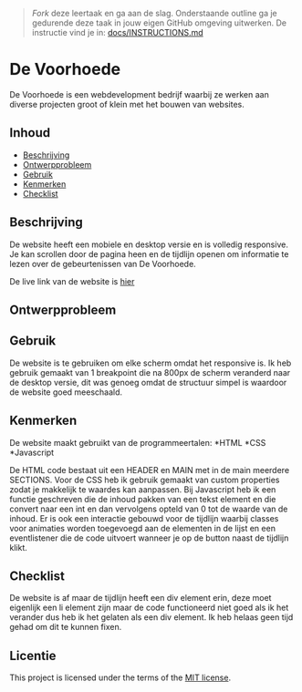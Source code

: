 > _Fork_ deze leertaak en ga aan de slag. Onderstaande outline ga je gedurende deze taak in jouw eigen GitHub omgeving uitwerken. De instructie vind je in: [docs/INSTRUCTIONS.md](docs/INSTRUCTIONS.md)

# De Voorhoede
<!-- Geef je project een titel en schrijf in één zin wat het is -->
De Voorhoede is een webdevelopment bedrijf waarbij ze werken aan diverse
projecten groot of klein met het bouwen van websites.

## Inhoud
* [Beschrijving](#beschrijving)
* [Ontwerpprobleem](#ontwerpprobleem)
* [Gebruik](#gebruik)
* [Kenmerken](#kenmerken)
* [Checklist](#checklist)

## Beschrijving
<!-- In de Beschrijving staat hoe je project er uit ziet, hoe het werkt en wat je er mee kan. -->
<!-- Voeg een mooie poster visual toe 📸 -->
<!-- Voeg een link toe naar Github Pages 🌐-->
De website heeft een mobiele en desktop versie en is volledig responsive.
Je kan scrollen door de pagina heen en de tijdlijn openen om informatie te lezen over de gebeurtenissen van De Voorhoede.

De live link van de website is [hier](https://mossati.github.io/the-startup-responsive-interactieve-website/index.html)

## Ontwerpprobleem


## Gebruik
De website is te gebruiken om elke scherm omdat het responsive is.
Ik heb gebruik gemaakt van 1 breakpoint die na 800px de scherm veranderd naar de desktop versie, dit was genoeg
omdat de structuur simpel is waardoor de website goed meeschaald.

## Kenmerken
<!-- Bij Kenmerken staat welke technieken zijn gebruikt en hoe. Wat is de HTML structuur? Wat zijn de belangrijkste dingen in CSS? Wat is er met JS gedaan en hoe? -->
De website maakt gebruikt van de programmeertalen:
*HTML
*CSS
*Javascript

De HTML code bestaat uit een HEADER en MAIN met in de main meerdere SECTIONS.
Voor de CSS heb ik gebruik gemaakt van custom properties zodat je makkelijk te waardes kan aanpassen.
Bij Javascript heb ik een functie geschreven die de inhoud pakken van een tekst element en die convert naar een int en dan vervolgens 
opteld van 0 tot de waarde van de inhoud.
Er is ook een interactie gebouwd voor de tijdlijn waarbij classes voor animaties worden toegevoegd aan de elementen in de lijst
en een eventlistener die de code uitvoert wanneer je op de button naast de tijdlijn klikt.

## Checklist
De website is af maar de tijdlijn heeft een div element erin, deze moet eigenlijk een li element zijn maar de code functioneerd
niet goed als ik het verander dus heb ik het gelaten als een div element.
Ik heb helaas geen tijd gehad om dit te kunnen fixen.

## Licentie

This project is licensed under the terms of the [MIT license](./LICENSE).

